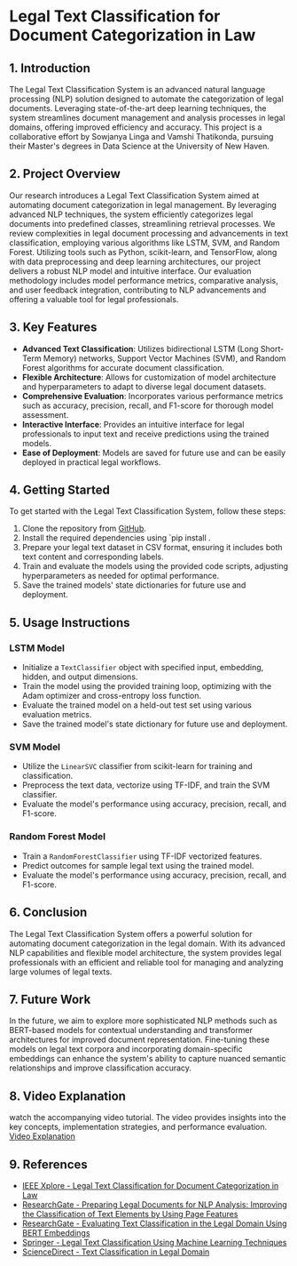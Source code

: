 # Legal Text Classification for Document Categorization in Law

## 1. Introduction
The Legal Text Classification System is an advanced natural language processing (NLP) solution designed to automate the categorization of legal documents. Leveraging state-of-the-art deep learning techniques, the system streamlines document management and analysis processes in legal domains, offering improved efficiency and accuracy. This project is a collaborative effort by Sowjanya Linga and Vamshi Thatikonda, pursuing their Master's degrees in Data Science at the University of New Haven.

## 2. Project Overview
Our research introduces a Legal Text Classification System aimed at automating document categorization in legal management. By leveraging advanced NLP techniques, the system efficiently categorizes legal documents into predefined classes, streamlining retrieval processes. We review complexities in legal document processing and advancements in text classification, employing various algorithms like LSTM, SVM, and Random Forest. Utilizing tools such as Python, scikit-learn, and TensorFlow, along with data preprocessing and deep learning architectures, our project delivers a robust NLP model and intuitive interface. Our evaluation methodology includes model performance metrics, comparative analysis, and user feedback integration, contributing to NLP advancements and offering a valuable tool for legal professionals.

## 3. Key Features
- **Advanced Text Classification**: Utilizes bidirectional LSTM (Long Short-Term Memory) networks, Support Vector Machines (SVM), and Random Forest algorithms for accurate document classification.
- **Flexible Architecture**: Allows for customization of model architecture and hyperparameters to adapt to diverse legal document datasets.
- **Comprehensive Evaluation**: Incorporates various performance metrics such as accuracy, precision, recall, and F1-score for thorough model assessment.
- **Interactive Interface**: Provides an intuitive interface for legal professionals to input text and receive predictions using the trained models.
- **Ease of Deployment**: Models are saved for future use and can be easily deployed in practical legal workflows.

## 4. Getting Started
To get started with the Legal Text Classification System, follow these steps:
1. Clone the repository from [GitHub](https://github.com/SowjanyaLinga/NLP_Project).
2. Install the required dependencies using `pip install .
3. Prepare your legal text dataset in CSV format, ensuring it includes both text content and corresponding labels.
4. Train and evaluate the models using the provided code scripts, adjusting hyperparameters as needed for optimal performance.
5. Save the trained models' state dictionaries for future use and deployment.

## 5. Usage Instructions
### LSTM Model
- Initialize a `TextClassifier` object with specified input, embedding, hidden, and output dimensions.
- Train the model using the provided training loop, optimizing with the Adam optimizer and cross-entropy loss function.
- Evaluate the trained model on a held-out test set using various evaluation metrics.
- Save the trained model's state dictionary for future use and deployment.

### SVM Model
- Utilize the `LinearSVC` classifier from scikit-learn for training and classification.
- Preprocess the text data, vectorize using TF-IDF, and train the SVM classifier.
- Evaluate the model's performance using accuracy, precision, recall, and F1-score.

### Random Forest Model
- Train a `RandomForestClassifier` using TF-IDF vectorized features.
- Predict outcomes for sample legal text using the trained model.
- Evaluate the model's performance using accuracy, precision, recall, and F1-score.

## 6. Conclusion
The Legal Text Classification System offers a powerful solution for automating document categorization in the legal domain. With its advanced NLP capabilities and flexible model architecture, the system provides legal professionals with an efficient and reliable tool for managing and analyzing large volumes of legal texts.

## 7. Future Work
In the future, we aim to explore more sophisticated NLP methods such as BERT-based models for contextual understanding and transformer architectures for improved document representation. Fine-tuning these models on legal text corpora and incorporating domain-specific embeddings can enhance the system's ability to capture nuanced semantic relationships and improve classification accuracy.

## 8. Video Explanation
watch the accompanying video tutorial. 
The video provides insights into the key concepts, implementation strategies, and performance evaluation.
[Video Explanation](https://youtu.be/qOqGKSXeNCE)

## 9. References
- [IEEE Xplore - Legal Text Classification for Document Categorization in Law](https://ieeexplore.ieee.org/document/9207211)
- [ResearchGate - Preparing Legal Documents for NLP Analysis: Improving the Classification of Text Elements by Using Page Features](https://www.researchgate.net/publication/358028171_Preparing_Legal_Documents_for_NLP_Analysis_Improving_the_Classification_of_Text_Elements_by_Using_Page_Features)
- [ResearchGate - Evaluating Text Classification in the Legal Domain Using BERT Embeddings](https://www.researchgate.net/publication/375654387_Evaluating_Text_Classification_in_the_Legal_Domain_Using_BERT_Embeddings)
- [Springer - Legal Text Classification Using Machine Learning Techniques](https://link.springer.com/chapter/10.1007/978-981-99-8181-6_9)
- [ScienceDirect - Text Classification in Legal Domain](https://www.sciencedirect.com/science/article/abs/pii/S0306457321002764)


